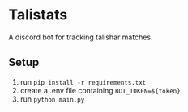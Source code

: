 # Talistats
A discord bot for tracking talishar matches.

## Setup
1) run `pip install -r requirements.txt`
2) create a .env file containing `BOT_TOKEN=${token}`
3) run `python main.py`
